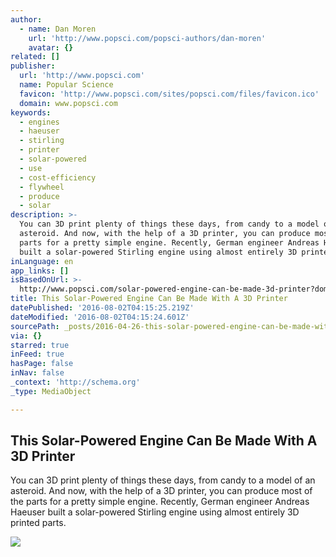 ```yaml
---
author:
  - name: Dan Moren
    url: 'http://www.popsci.com/popsci-authors/dan-moren'
    avatar: {}
related: []
publisher:
  url: 'http://www.popsci.com'
  name: Popular Science
  favicon: 'http://www.popsci.com/sites/popsci.com/files/favicon.ico'
  domain: www.popsci.com
keywords:
  - engines
  - haeuser
  - stirling
  - printer
  - solar-powered
  - use
  - cost-efficiency
  - flywheel
  - produce
  - solar
description: >-
  You can 3D print plenty of things these days, from candy to a model of an
  asteroid. And now, with the help of a 3D printer, you can produce most of the
  parts for a pretty simple engine. Recently, German engineer Andreas Haeuser
  built a solar-powered Stirling engine using almost entirely 3D printed parts.
inLanguage: en
app_links: []
isBasedOnUrl: >-
  http://www.popsci.com/solar-powered-engine-can-be-made-3d-printer?dom=fb&src=SOC
title: This Solar-Powered Engine Can Be Made With A 3D Printer
datePublished: '2016-08-02T04:15:25.219Z'
dateModified: '2016-08-02T04:15:24.601Z'
sourcePath: _posts/2016-04-26-this-solar-powered-engine-can-be-made-with-a-3d-printer.md
via: {}
starred: true
inFeed: true
hasPage: false
inNav: false
_context: 'http://schema.org'
_type: MediaObject

---
```

<article style=""><h1>This Solar-Powered Engine Can Be Made With A 3D Printer</h1><p>You can 3D print plenty of things these days, from candy to a model of an asteroid. And now, with the help of a 3D printer, you can produce most of the parts for a pretty simple engine. Recently, German engineer Andreas Haeuser built a solar-powered Stirling engine using almost entirely 3D printed parts.</p><img src="http://www.popsci.com/sites/popsci.com/files/images/2015/04/3d-engine.jpg" /></article>